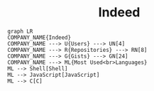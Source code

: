 <h1 align="center">Indeed</h1>

```mermaid
graph LR
COMPANY_NAME{Indeed}
COMPANY_NAME ---> U{Users} ---> UN[4]
COMPANY_NAME ---> R{Repositories} ---> RN[8]
COMPANY_NAME ---> G{Gists} ---> GN[24]
COMPANY_NAME ---> ML{Most Used<br>Languages}
ML --> Shell[Shell]
ML --> JavaScript[JavaScript]
ML --> C[C]
```
